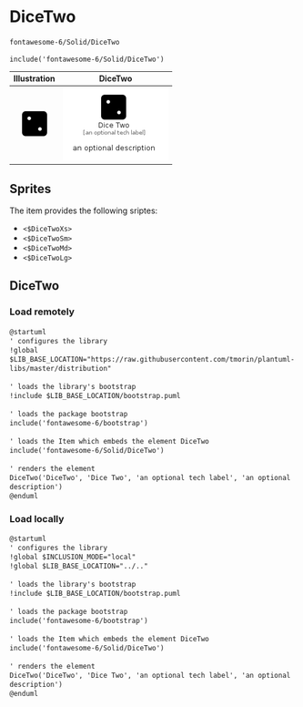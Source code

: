 # DiceTwo


```text
fontawesome-6/Solid/DiceTwo
```

```text
include('fontawesome-6/Solid/DiceTwo')
```



| Illustration | DiceTwo |
| :---: | :---: |
| ![illustration for Illustration](../../fontawesome-6/Solid/DiceTwo.png) | ![illustration for DiceTwo](../../fontawesome-6/Solid/DiceTwo.Local.png) |



## Sprites
The item provides the following sriptes:

- `<$DiceTwoXs>`
- `<$DiceTwoSm>`
- `<$DiceTwoMd>`
- `<$DiceTwoLg>`





## DiceTwo

### Load remotely
```plantuml
@startuml
' configures the library
!global $LIB_BASE_LOCATION="https://raw.githubusercontent.com/tmorin/plantuml-libs/master/distribution"

' loads the library's bootstrap
!include $LIB_BASE_LOCATION/bootstrap.puml

' loads the package bootstrap
include('fontawesome-6/bootstrap')

' loads the Item which embeds the element DiceTwo
include('fontawesome-6/Solid/DiceTwo')

' renders the element
DiceTwo('DiceTwo', 'Dice Two', 'an optional tech label', 'an optional description')
@enduml
```

### Load locally
```plantuml
@startuml
' configures the library
!global $INCLUSION_MODE="local"
!global $LIB_BASE_LOCATION="../.."

' loads the library's bootstrap
!include $LIB_BASE_LOCATION/bootstrap.puml

' loads the package bootstrap
include('fontawesome-6/bootstrap')

' loads the Item which embeds the element DiceTwo
include('fontawesome-6/Solid/DiceTwo')

' renders the element
DiceTwo('DiceTwo', 'Dice Two', 'an optional tech label', 'an optional description')
@enduml
```

